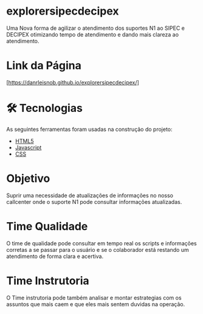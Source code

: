 # explorersipecdecipex

Uma Nova forma de agilizar o atendimento dos suportes N1 ao SIPEC e DECIPEX otimizando tempo de atendimento e dando mais clareza ao atendimento.

# Link da Página

[https://danrleisnob.github.io/explorersipecdecipex/]

# 🛠 Tecnologias

As seguintes ferramentas foram usadas na construção do projeto:

- [HTML5](<https://html.spec.whatwg.org/multipage/>)
- [Javascript](<https://www.javascript.com/>)
- [CSS](<https://www.css3.com/>)


# Objetivo 

Suprir uma necessidade de atualizações de informações no nosso callcenter onde o suporte N1 pode consultar informações atualizadas.

# Time Qualidade

O time de qualidade pode consultar em tempo real os scripts e informações corretas a se passar para o usuário e se o colaborador está restando um atendimento de forma clara e acertiva.

# Time Instrutoria

O Time instrutoria pode também analisar e montar estrategias com os assuntos que mais caem e que eles mais sentem duvidas na operação.
